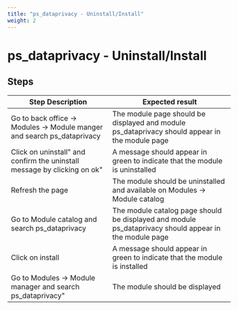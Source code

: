 ```yaml
---
title: "ps_dataprivacy - Uninstall/Install"
weight: 2
---
```


# ps_dataprivacy - Uninstall/Install
## Steps
| Step Description | Expected result |
| ----- | ----- |
| Go to back office -> Modules -> Module manger and search ps_dataprivacy | The module page should be displayed and module ps_dataprivacy should appear in the module page |
| Click on uninstall" and confirm the uninstall message by clicking on ok" | A message should appear in green to indicate that the module is uninstalled |
| Refresh the page | The module should be uninstalled and available on Modules -> Module catalog |
| Go to Module catalog and search ps_dataprivacy | The module catalog page should be displayed and module ps_dataprivacy should appear in the module page |
| Click on install | A message should appear in green to indicate that the module is installed |
| Go to Modules -> Module manager and search ps_dataprivacy" | The module should be displayed |
